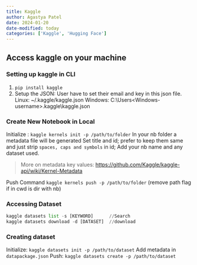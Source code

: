 ```yaml
---
title: Kaggle
author: Agastya Patel
date: 2024-01-20
date-modified: today
categories: ['Kaggle', 'Hugging Face']
---
```


## Access kaggle on your machine

### Setting up kaggle in CLI
1. `pip install kaggle`
2. Setup the JSON: User have to set their email and key in this json file.
   Linux: ~/.kaggle/kaggle.json
   Windows:  C:\Users\<Windows-username>\.kaggle\kaggle.json

### Create New Notebook in Local
Initialize : `kaggle kernels init -p /path/to/folder`
In your nb folder  a metadata file will be generated
Set title and id; prefer to keep them same and just strip `spaces, caps and symbols` in id; Add your nb name and any dataset used.

> More on metadata key values: https://github.com/Kaggle/kaggle-api/wiki/Kernel-Metadata

Push Command `kaggle kernels push -p /path/to/folder` (remove path flag if in cwd is dir with nb)

### Accessing Dataset

```py
kaggle datasets list -s [KEYWORD]      //Search
kaggle datasets download -d [DATASET]  //download
```
### Creating dataset
Initialize: `kaggle datasets init -p /path/to/dataset`
Add metadata in `datapackage.json`
Push: `kaggle datasets create -p /path/to/dataset`

